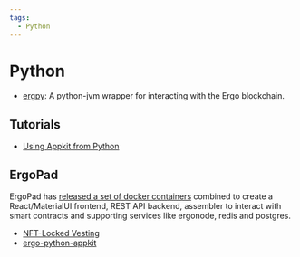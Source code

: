 ```yaml
---
tags:
  - Python
---
```



# Python

- [ergpy](https://github.com/mgpai22/ergpy): A python-jvm wrapper for interacting with the Ergo blockchain.



## Tutorials

- [Using Appkit from Python](https://github.com/ergoplatform/ergo-appkit/wiki/Using-Appkit-from-Python)



## ErgoPad

ErgoPad has [released a set of docker containers](https://github.com/ergo-pad/ergopad) combined to create a React/MaterialUI frontend, REST API backend, assembler to interact with smart contracts and supporting services like ergonode, redis and postgres.


- [NFT-Locked Vesting](https://github.com/ergo-pad/ergopad-api/tree/nft-locked-vesting)
- [ergo-python-appkit](https://github.com/ergo-pad/ergo-python-appkit)
